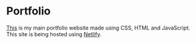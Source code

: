 # Portfolio
[This](https://puneetpotter.netlify.app/) is my main portfolio website made using CSS, HTML and JavaScript. This site is being hosted using [Netlify](https://www.netlify.com/).
